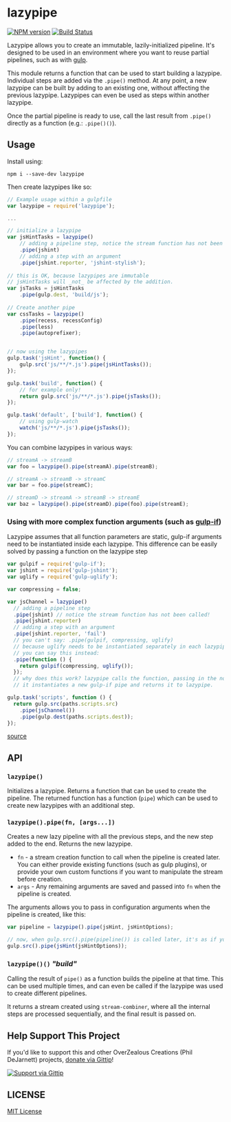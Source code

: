 # lazypipe

[![NPM version][npm-image]][npm-url] [![Build Status][travis-image]][travis-url]

Lazypipe allows you to create an immutable, lazily-initialized pipeline.  It's designed to be used in an environment where you want to reuse partial pipelines, such as with [gulp](http://gulpjs.com).

This module returns a function that can be used to start building a lazypipe.  Individual steps are added via the `.pipe()` method.  At any point, a new lazypipe can be built by adding to an existing one, without affecting the previous lazypipe.  Lazypipes can even be used as steps within another lazypipe.

Once the partial pipeline is ready to use, call the last result from `.pipe()` directly as a function (e.g.: `.pipe()()`).

## Usage

Install using:

    npm i --save-dev lazypipe

Then create lazypipes like so:

```js
// Example usage within a gulpfile
var lazypipe = require('lazypipe');

...

// initialize a lazypipe
var jsHintTasks = lazypipe()
    // adding a pipeline step, notice the stream function has not been called!
    .pipe(jshint)
    // adding a step with an argument
    .pipe(jshint.reporter, 'jshint-stylish');
 
// this is OK, because lazypipes are immutable
// jsHintTasks will _not_ be affected by the addition.
var jsTasks = jsHintTasks
    .pipe(gulp.dest, 'build/js');
 
// Create another pipe
var cssTasks = lazypipe()
    .pipe(recess, recessConfig)
    .pipe(less)
    .pipe(autoprefixer);


// now using the lazypipes
gulp.task('jsHint', function() {
    gulp.src('js/**/*.js').pipe(jsHintTasks());
});

gulp.task('build', function() {
    // for example only!
    return gulp.src('js/**/*.js').pipe(jsTasks());
});

gulp.task('default', ['build'], function() {
	// using gulp-watch
	watch('js/**/*.js').pipe(jsTasks());
});
```

You can combine lazypipes in various ways:

```js
// streamA -> streamB
var foo = lazypipe().pipe(streamA).pipe(streamB);

// streamA -> streamB -> streamC
var bar = foo.pipe(streamC);

// streamD -> streamA -> streamB -> streamE
var baz = lazypipe().pipe(streamD).pipe(foo).pipe(streamE);

```

### Using with more complex function arguments (such as [gulp-if](https://github.com/robrich/gulp-if))

Lazypipe assumes that all function parameters are static, gulp-if arguments need to be instantiated inside each lazypipe.  This difference can be easily solved by passing a function on the lazypipe step

```js
var gulpif = require('gulp-if');
var jshint = require('gulp-jshint');
var uglify = require('gulp-uglify');

var compressing = false;

var jsChannel = lazypipe()
  // adding a pipeline step
  .pipe(jshint) // notice the stream function has not been called!
  .pipe(jshint.reporter)
  // adding a step with an argument
  .pipe(jshint.reporter, 'fail')
  // you can't say: .pipe(gulpif, compressing, uglify)
  // because uglify needs to be instantiated separately in each lazypipe instance
  // you can say this instead:
  .pipe(function () {
    return gulpif(compressing, uglify());
  });
  // why does this work? lazypipe calls the function, passing in the no arguments to it,
  // it instantiates a new gulp-if pipe and returns it to lazypipe.

gulp.task('scripts', function () {
  return gulp.src(paths.scripts.src)
    .pipe(jsChannel())
    .pipe(gulp.dest(paths.scripts.dest));
});
```

[source](https://github.com/robrich/gulp-if/issues/32)


## API

### `lazypipe()`

Initializes a lazypipe.  Returns a function that can be used to create the pipeline.  The returned function has a function (`pipe`) which can be used to create new lazypipes with an additional step.

### `lazypipe().pipe(fn, [args...])`

Creates a new lazy pipeline with all the previous steps, and the new step added to the end.  Returns the new lazypipe.

* `fn` - a stream creation function to call when the pipeline is created later.  You can either provide existing functions (such as gulp plugins), or provide your own custom functions if you want to manipulate the stream before creation.
* `args` - Any remaining arguments are saved and passed into `fn` when the pipeline is created.

The arguments allows you to pass in configuration arguments when the pipeline is created, like this:

```js
var pipeline = lazypipe().pipe(jsHint, jsHintOptions);

// now, when gulp.src().pipe(pipeline()) is called later, it's as if you did:
gulp.src().pipe(jsHint(jsHintOptions));
```

### `lazypipe()()`  *"build"*

Calling the result of `pipe()` as a function builds the pipeline at that time.  This can be used multiple times, and can even be called if the lazypipe was used to create different pipelines.

It returns a stream created using `stream-combiner`, where all the internal steps are processed sequentially, and the final result is passed on.

## Help Support This Project

If you'd like to support this and other OverZealous Creations (Phil DeJarnett) projects, [donate via Gittip][gittip-url]!

[![Support via Gittip][gittip-image]][gittip-url]


## LICENSE

[MIT License](http://en.wikipedia.org/wiki/MIT_License)

[npm-url]: https://npmjs.org/package/lazypipe
[npm-image]: https://badge.fury.io/js/lazypipe.png

[travis-url]: http://travis-ci.org/OverZealous/lazypipe
[travis-image]: https://secure.travis-ci.org/OverZealous/lazypipe.png?branch=master


[gittip-url]: https://www.gittip.com/OverZealous/
[gittip-image]: https://raw2.github.com/OverZealous/gittip-badge/0.1.2/dist/gittip.png